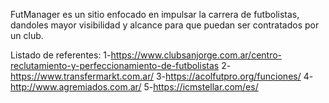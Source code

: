 FutManager es un sitio enfocado en impulsar la carrera de futbolistas, dandoles mayor visibilidad y alcance para que puedan ser contratados por un club.

Listado de referentes:
1-https://www.clubsanjorge.com.ar/centro-reclutamiento-y-perfeccionamiento-de-futbolistas
2-https://www.transfermarkt.com.ar/
3-https://acolfutpro.org/funciones/
4-http://www.agremiados.com.ar/
5-https://icmstellar.com/es/